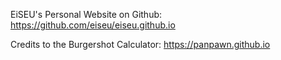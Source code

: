 
EiSEU's Personal Website on Github: https://github.com/eiseu/eiseu.github.io

Credits to the Burgershot Calculator: https://panpawn.github.io
